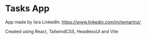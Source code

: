 # Tasks App

App made by Isra LinkedIn: https://www.linkedin.com/in/iwmartnz/

Created using React, TailwindCSS, HeadlessUI and Vite
